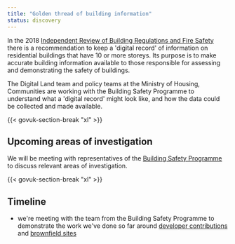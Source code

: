 ```yaml
---
title: "Golden thread of building information"
status: discovery
---
```


In the 2018 [Independent Review of Building Regulations and Fire Safety](https://www.gov.uk/government/publications/independent-review-of-building-regulations-and-fire-safety-final-report) there is a recommendation to keep a 'digital record' of information on residential buildings that have 10 or more storeys. Its purpose is to make accurate building information available to those responsible for assessing and demonstrating the safety of buildings.

The Digital Land team and policy teams at the Ministry of Housing, Communities are working with the Building Safety Programme to understand what a 'digital record' might look like, and how the data could be collected and made available.

{{< govuk-section-break "xl" >}}

## Upcoming areas of investigation

We will be meeting with representatives of the [Building Safety Programme](https://www.gov.uk/guidance/building-safety-programme) to discuss relevant areas of investigation.

{{< govuk-section-break "xl" >}}

## Timeline

* we're meeting with the team from the Building Safety Programme to demonstrate the work we've done so far around [developer contributions](/project/developer-contributions/) and [brownfield sites](/project/brownfield-sites/)
